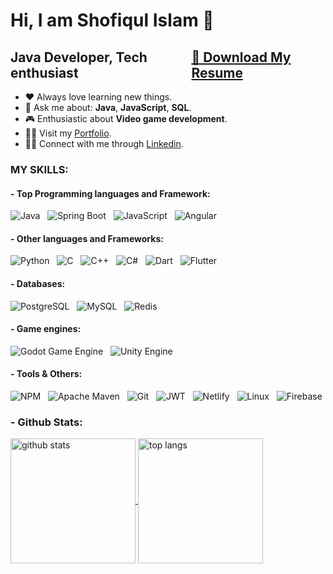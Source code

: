 # Hi, I am Shofiqul Islam 👋


<h2 style="display: flex; justify-content: space-between; align-items: center;">
    <span>Java Developer, Tech enthusiast</span>
    <a href="https://drive.google.com/uc?export=download&id=1kn7Qfa6d35iPzyAOc2eoBVsxXXvbygT3">📖 Download My Resume</a>
</h2>



-   ❤️ Always love learning new things.
-   💬 Ask me about: **Java**, **JavaScript**, **SQL**.
-   🎮 Enthusiastic about **Video game development**.
-   👨‍💻 Visit my [Portfolio](https://shofiqul-portfolio.netlify.app/).
-   🧑‍💼 Connect with me through [Linkedin](https://www.linkedin.com/in/shofiqul-islam-0023/).
    

### MY SKILLS:

#### **- Top Programming languages and Framework:**

![Java](https://img.shields.io/badge/java-ED272C.svg?style=for-the-badge&logo=openjdk&logoColor=white) &nbsp;
![Spring Boot](https://img.shields.io/badge/Spring_Boot-F1F1F1?style=for-the-badge&logo=springboot&logoColor=236DB33F) &nbsp;
![JavaScript](https://img.shields.io/badge/Javascript-323330?style=for-the-badge&logo=javascript&logoColor=23F7DF1E) &nbsp;
![Angular](https://img.shields.io/badge/angular-DD0031?style=for-the-badge&logo=angular&logoColor=white) &nbsp;


#### **- Other languages and Frameworks:**

![Python](https://img.shields.io/badge/Python-blue?style=for-the-badge&logo=python&logoColor=white) &nbsp;
![C](https://img.shields.io/badge/c-00599C.svg?style=for-the-badge&logo=c&logoColor=white) &nbsp;
![C++](https://img.shields.io/badge/c++-00599C.svg?style=for-the-badge&logo=c%2B%2B&logoColor=white) &nbsp;
![C#](https://img.shields.io/badge/C%23-239120.svg?style=for-the-badge&logo=c-sharp&logoColor=white) &nbsp;
![Dart](https://img.shields.io/badge/Dart-%230175C2.svg?style=for-the-badge&logo=dart&logoColor=white) &nbsp;
![Flutter](https://img.shields.io/badge/Flutter-02569B?style=for-the-badge&logo=flutter&logoColor=fff)


#### **- Databases:**

![PostgreSQL](https://img.shields.io/badge/postgres-316192.svg?style=for-the-badge&logo=postgresql&logoColor=white) &nbsp;
![MySQL](https://img.shields.io/badge/mysql-00f.svg?style=for-the-badge&logo=mysql&logoColor=white) &nbsp;
![Redis](https://img.shields.io/badge/redis-DD0031.svg?style=for-the-badge&logo=redis&logoColor=white)


#### **- Game engines:**

![Godot Game Engine](https://img.shields.io/badge/godot-53A4E0.svg?style=for-the-badge&logo=godotEngine&logoColor=white) &nbsp;
![Unity Engine](https://img.shields.io/badge/unity-000000.svg?style=for-the-badge&logo=unity&logoColor=white)


#### **- Tools & Others:**

![NPM](https://img.shields.io/badge/NPM-C53635.svg?style=for-the-badge&logo=npm&logoColor=white) &nbsp;
![Apache Maven](https://img.shields.io/badge/Maven-C71A36?style=for-the-badge&logo=Apache%20Maven&logoColor=white) &nbsp;
![Git](https://img.shields.io/badge/git-F05033.svg?style=for-the-badge&logo=git&logoColor=white) &nbsp;
![JWT](https://img.shields.io/badge/json-525252?style=for-the-badge&logo=json) &nbsp;
![Netlify](https://img.shields.io/badge/netlify-000000.svg?style=for-the-badge&logo=netlify&logoColor=#00C7B7) &nbsp;
![Linux](https://img.shields.io/badge/Linux-FCC624?style=for-the-badge&logo=linux&logoColor=black) &nbsp;
![Firebase](https://img.shields.io/badge/firebase-1F1F1F?style=for-the-badge&logo=Firebase&logoColor=FFC608)


### **- Github Stats:**

<a href="#">
  <img height=200 align="center" src="https://github-readme-stats.vercel.app/api?username=shofiq0023&show_icons=true&theme=aura_dark" alt="github stats"/>
</a>
<a href="https://github.com/anuraghazra/convoychat">
  <img height=200 align="center" src="https://github-readme-stats.vercel.app/api/top-langs?username=shofiq0023&layout=compact&langs_count=8&card_width=320&hide=shaderlab&theme=aura_dark" alt="top langs" />
</a>